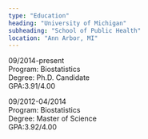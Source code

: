 ```yaml
---
type: "Education"
heading: "University of Michigan"
subheading: "School of Public Health"
location: "Ann Arbor, MI"
---
```


09/2014-present             
Program: Biostatistics            
Degree: Ph.D. Candidate                        
GPA:3.91/4.00

09/2012-04/2014	              
Program: Biostatistics	          
Degree: Master of Science	                     
GPA:3.92/4.00
